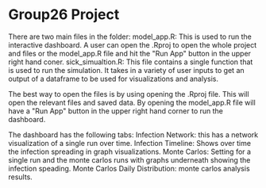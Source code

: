 # Group26 Project
There are two main files in the folder:
model_app.R: This is used to run the interactive dashboard. A user can open the .Rproj to open the whole project and files or the model_app.R file and hit the "Run App" button in the upper right hand coner. 
sick_simualtion.R: This file contains a single function that is used to run the simulation. It takes in a variety of user inputs to get an output of a dataframe to be used for visualizations and analysis. 

The best way to open the files is by using opening the .Rproj file. This will open the relevant files and saved data. 
By opening the model_app.R file will have a "Run App" button in the upper right hand corner to run the dashboard. 

The dashboard has the following tabs:
Infection Network: this has a network visualization of a single run over time. 
Infection Timeline: Shows over time the infection spreading in graph visualizations. 
Monte Carlos: Setting for a single run and the monte carlos runs with graphs underneath showing the infection speading. 
Monte Carlos Daily Distribution: monte carlos analysis results.
